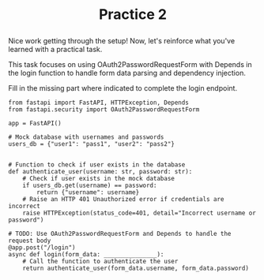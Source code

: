 # <p align="center">Practice 2</p>
Nice work getting through the setup! Now, let's reinforce what you've learned with a practical task.

This task focuses on using OAuth2PasswordRequestForm with Depends in the login function to handle form data parsing and dependency injection.

Fill in the missing part where indicated to complete the login endpoint.

```
from fastapi import FastAPI, HTTPException, Depends
from fastapi.security import OAuth2PasswordRequestForm

app = FastAPI()

# Mock database with usernames and passwords
users_db = {"user1": "pass1", "user2": "pass2"}


# Function to check if user exists in the database
def authenticate_user(username: str, password: str):
    # Check if user exists in the mock database
    if users_db.get(username) == password:
        return {"username": username}
    # Raise an HTTP 401 Unauthorized error if credentials are incorrect
    raise HTTPException(status_code=401, detail="Incorrect username or password")

# TODO: Use OAuth2PasswordRequestForm and Depends to handle the request body
@app.post("/login")
async def login(form_data: _______________): 
    # Call the function to authenticate the user
    return authenticate_user(form_data.username, form_data.password)
```
